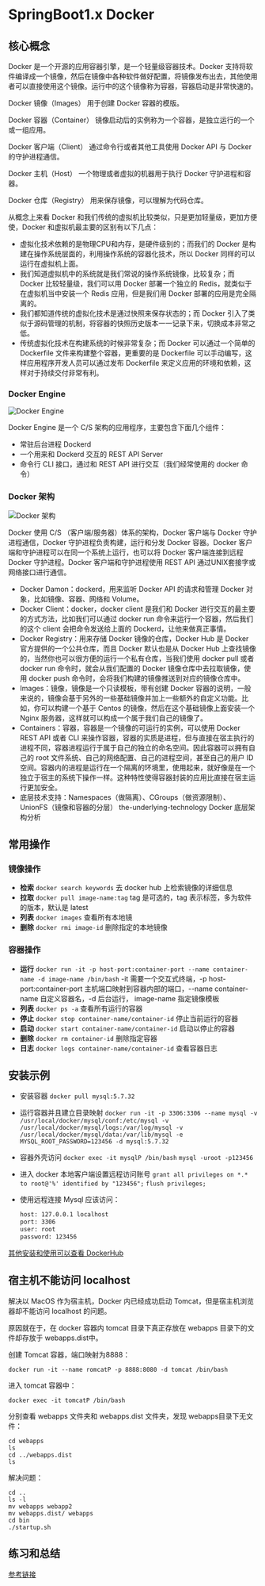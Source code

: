 # SpringBoot1.x Docker

## 核心概念

Docker 是一个开源的应用容器引擎，是一个轻量级容器技术。Docker 支持将软件编译成一个镜像，然后在镜像中各种软件做好配置，将镜像发布出去，其他使用者可以直接使用这个镜像。运行中的这个镜像称为容器，容器启动是非常快速的。

Docker 镜像（Images） 用于创建 Docker 容器的模版。

Docker 容器（Container） 镜像启动后的实例称为一个容器，是独立运行的一个或一组应用。

Docker 客户端（Client） 通过命令行或者其他工具使用 Docker API 与 Docker 的守护进程通信。

Docker 主机（Host） 一个物理或者虚拟的机器用于执行 Docker 守护进程和容器。

Docker 仓库（Registry） 用来保存镜像，可以理解为代码仓库。

从概念上来看 Docker 和我们传统的虚拟机比较类似，只是更加轻量级，更加方便使，Docker 和虚拟机最主要的区别有以下几点：

* 虚拟化技术依赖的是物理CPU和内存，是硬件级别的；而我们的 Docker 是构建在操作系统层面的，利用操作系统的容器化技术，所以 Docker 同样的可以运行在虚拟机上面。
* 我们知道虚拟机中的系统就是我们常说的操作系统镜像，比较复杂；而 Docker 比较轻量级，我们可以用 Docker 部署一个独立的 Redis，就类似于在虚拟机当中安装一个 Redis 应用，但是我们用 Docker 部署的应用是完全隔离的。
* 我们都知道传统的虚拟化技术是通过快照来保存状态的；而 Docker 引入了类似于源码管理的机制，将容器的快照历史版本一一记录下来，切换成本非常之低。
* 传统虚拟化技术在构建系统的时候非常复杂；而 Docker 可以通过一个简单的 Dockerfile 文件来构建整个容器，更重要的是 Dockerfile 可以手动编写，这样应用程序开发人员可以通过发布 Dockerfile 来定义应用的环境和依赖，这样对于持续交付非常有利。

### Docker Engine

![Docker Engine](https://images.cnblogs.com/cnblogs_com/parzulpan/1907498/o_201230021945docker-engine.png)

Docker Engine 是一个 C/S 架构的应用程序，主要包含下面几个组件：

* 常驻后台进程 Dockerd
* 一个用来和 Dockerd 交互的 REST API Server
* 命令行 CLI 接口，通过和 REST API 进行交互（我们经常使用的 docker 命令）

### Docker 架构

![Docker 架构](https://images.cnblogs.com/cnblogs_com/parzulpan/1907498/o_201230021956docker-structrue.png)

Docker 使用 C/S （客户端/服务器）体系的架构，Docker 客户端与 Docker 守护进程通信，Docker 守护进程负责构建，运行和分发 Docker 容器。Docker 客户端和守护进程可以在同一个系统上运行，也可以将 Docker 客户端连接到远程 Docker 守护进程。Docker 客户端和守护进程使用 REST API 通过UNIX套接字或网络接口进行通信。

* Docker Damon：dockerd，用来监听 Docker API 的请求和管理 Docker 对象，比如镜像、容器、网络和 Volume。
* Docker Client：docker，docker client 是我们和 Docker 进行交互的最主要的方式方法，比如我们可以通过 docker run 命令来运行一个容器，然后我们的这个 client 会把命令发送给上面的 Dockerd，让他来做真正事情。
* Docker Registry：用来存储 Docker 镜像的仓库，Docker Hub 是 Docker 官方提供的一个公共仓库，而且 Docker 默认也是从 Docker Hub 上查找镜像的，当然你也可以很方便的运行一个私有仓库，当我们使用 docker pull 或者 docker run 命令时，就会从我们配置的 Docker 镜像仓库中去拉取镜像，使用 docker push 命令时，会将我们构建的镜像推送到对应的镜像仓库中。
* Images：镜像，镜像是一个只读模板，带有创建 Docker 容器的说明，一般来说的，镜像会基于另外的一些基础镜像并加上一些额外的自定义功能。比如，你可以构建一个基于 Centos 的镜像，然后在这个基础镜像上面安装一个 Nginx 服务器，这样就可以构成一个属于我们自己的镜像了。
* Containers：容器，容器是一个镜像的可运行的实例，可以使用 Docker REST API 或者 CLI 来操作容器，容器的实质是进程，但与直接在宿主执行的进程不同，容器进程运行于属于自己的独立的命名空间。因此容器可以拥有自己的 root 文件系统、自己的网络配置、自己的进程空间，甚至自己的用户 ID 空间。容器内的进程是运行在一个隔离的环境里，使用起来，就好像是在一个独立于宿主的系统下操作一样。这种特性使得容器封装的应用比直接在宿主运行更加安全。
* 底层技术支持：Namespaces（做隔离）、CGroups（做资源限制）、UnionFS（镜像和容器的分层） the-underlying-technology Docker 底层架构分析

## 常用操作

### 镜像操作

* **检索** `docker search keywords` 去 docker hub 上检索镜像的详细信息
* **拉取** `docker pull image-name:tag` tag 是可选的，tag 表示标签，多为软件的版本，默认是 latest
* **列表** `docker images` 查看所有本地镜
* **删除** `docker rmi image-id` 删除指定的本地镜像

### 容器操作

* **运行** `docker run -it -p host-port:container-port --name container-name -d image-name /bin/bash` -it 需要一个交互式终端，-p host-port:container-port 主机端口映射到容器内部的端口，--name container-name 自定义容器名，-d 后台运行， image-name 指定镜像模板
* **列表** `docker ps -a` 查看所有运行的容器
* **停止** `docker stop container-name/container-id` 停止当前运行的容器
* **启动** `docker start container-name/container-id` 启动以停止的容器
* **删除** `docker rm container-id` 删除指定容器
* **日志** `docker logs container-name/container-id` 查看容器日志

## 安装示例

* 安装容器 `docker pull mysql:5.7.32`
* 运行容器并且建立目录映射 `docker run -it -p 3306:3306 --name mysql -v /usr/local/docker/mysql/conf:/etc/mysql -v /usr/local/docker/mysql/logs:/var/log/mysql -v /usr/local/docker/mysql/data:/var/lib/mysql -e MYSQL_ROOT_PASSWORD=123456 -d mysql:5.7.32`
* 容器外壳访问 `docker exec -it mysqlP /bin/bash` `mysql -uroot -p123456`
* 进入 docker 本地客户端设置远程访问账号 `grant all privileges on *.* to root@'%' identified by "123456";` `flush privileges;`
* 使用远程连接 Mysql 应该访问：

    ```txt
    host: 127.0.0.1 localhost
    port: 3306
    user: root
    password: 123456
    ```

[其他安装和使用可以查看 DockerHub](https://hub.docker.com/?utm_source=docker4mac_3.0.3&utm_medium=hub&utm_campaign=referral)

## 宿主机不能访问 localhost

解决以 MacOS 作为宿主机，Docker 内已经成功启动 Tomcat，但是宿主机浏览器却不能访问 localhost 的问题。

原因就在于，在 docker 容器内 tomcat 目录下真正存放在 webapps 目录下的文件却存放于 webapps.dist中。

创建 Tomcat 容器，端口映射为8888：

```shell
docker run -it --name romcatP -p 8888:8080 -d tomcat /bin/bash
```

进入 tomcat 容器中：

```shell
docker exec -it tomcatP /bin/bash
```

分别查看 webapps 文件夹和 webapps.dist 文件夹，发现 webapps目录下无文件：

```shell
cd webapps
ls
cd ../webapps.dist
ls
```

解决问题：

```shell
cd ..
ls -l
mv webapps webapp2
mv webapps.dist/ webapps
cd bin
./startup.sh
```

## 练习和总结

[参考链接](https://www.qikqiak.com/k8s-book/)